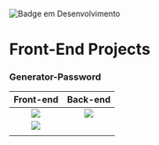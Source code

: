 ![Badge em Desenvolvimento](http://img.shields.io/static/v1?label=STATUS&message=%20DESENVOLVIDO&color=GREEN&style=for-the-badge)
# Front-End Projects 
### Generator-Password

| **Front-end** | **Back-end**| 
| :-----------: | :----------:| 
|![](https://img.shields.io/badge/-HTML-orange?logo=html5&logoColor=white&logoWidth=30)       | ![](https://img.shields.io/badge/-javaScript-yellow?logo=javascript&logoColor=white&logoWidth=30) |  
|![](https://img.shields.io/badge/-CSS3-blueviolet?logo=css3&logoColor=white&logoWidth=30)       |              |                  
|               |              |                   


